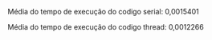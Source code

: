 Média do tempo de execução do codigo serial: 0,0015401

Média do tempo de execução do codigo thread: 0,0012266
